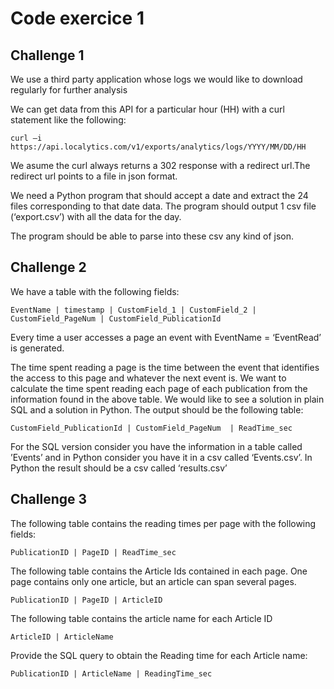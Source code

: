 # Code exercice 1

## Challenge 1

We use a third party application whose logs we would like to download regularly for further analysis

We can get data from this API for a particular hour (HH) with a curl statement like the following:

`curl –i https://api.localytics.com/v1/exports/analytics/logs/YYYY/MM/DD/HH`

We asume the curl always returns a 302 response with a redirect url.The redirect url points to a file in json format.

We need a Python program that should accept a date and extract the 24 files corresponding to that date data. The program should output 1 csv file (‘export.csv’) with all the data for the day.

The program should be able to parse into these csv any kind of json.

## Challenge 2

We have a table with the following fields:

`EventName | timestamp | CustomField_1 | CustomField_2 | CustomField_PageNum | CustomField_PublicationId`

Every time a user accesses a page an event with EventName = ‘EventRead’ is generated.

The time spent reading a page is the time between the event that identifies the access to this page and whatever the next event is.
We want to calculate the time spent reading each page of each publication from the information found in the above table. We would like to see a solution in plain SQL  and a solution in Python. The output should be the following table:

`CustomField_PublicationId | CustomField_PageNum  | ReadTime_sec`

For the SQL version consider you have the information in a table called ’Events’ and in Python consider you have it in a csv called ‘Events.csv’. In Python the result should be a csv called ‘results.csv’

## Challenge 3

The following table contains the reading times per page with the following fields:

`PublicationID | PageID | ReadTime_sec`

The following table contains the Article Ids contained in each page. One page contains only one article, but an article can span several pages.

`PublicationID | PageID | ArticleID`

The following table contains the article name for each Article ID

`ArticleID | ArticleName`

Provide the SQL query to obtain the Reading time for each Article name:

`PublicationID | ArticleName | ReadingTime_sec`
